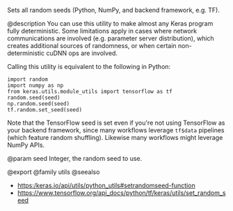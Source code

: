 Sets all random seeds (Python, NumPy, and backend framework, e.g. TF).

@description
You can use this utility to make almost any Keras program fully
deterministic. Some limitations apply in cases where network communications
are involved (e.g. parameter server distribution), which creates additional
sources of randomness, or when certain non-deterministic cuDNN ops are
involved.

Calling this utility is equivalent to the following in Python:

```
import random
import numpy as np
from keras.utils.module_utils import tensorflow as tf
random.seed(seed)
np.random.seed(seed)
tf.random.set_seed(seed)
```

Note that the TensorFlow seed is set even if you're not using TensorFlow
as your backend framework, since many workflows leverage `tf$data`
pipelines (which feature random shuffling). Likewise many workflows
might leverage NumPy APIs.

@param seed
Integer, the random seed to use.

@export
@family utils
@seealso
+ <https:/keras.io/api/utils/python_utils#setrandomseed-function>
+ <https://www.tensorflow.org/api_docs/python/tf/keras/utils/set_random_seed>

